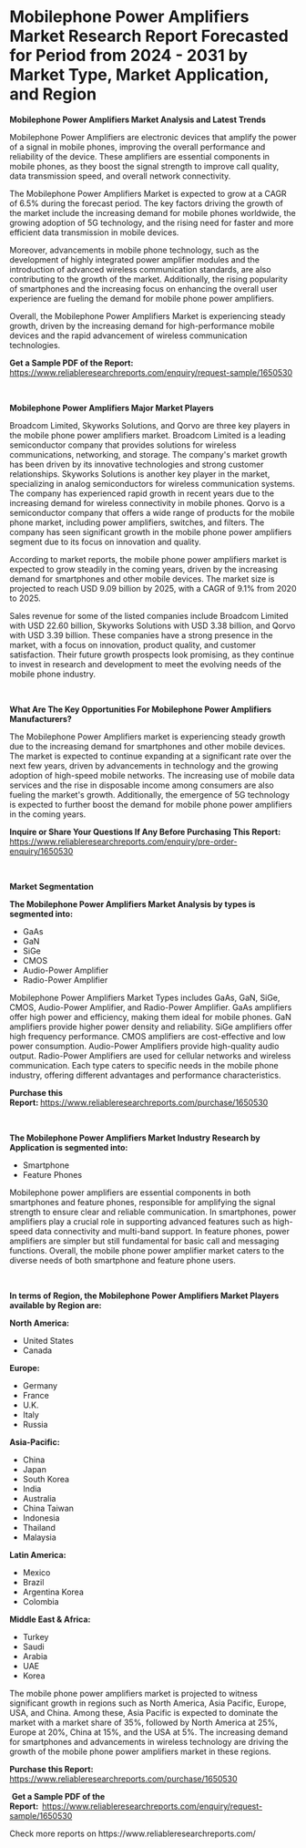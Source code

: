 <p><h1>Mobilephone Power Amplifiers Market Research Report Forecasted for Period from 2024 -  2031 by Market Type, Market Application, and Region</h1></p><p><strong>Mobilephone Power Amplifiers Market Analysis and Latest Trends</strong></p>
<p><p>Mobilephone Power Amplifiers are electronic devices that amplify the power of a signal in mobile phones, improving the overall performance and reliability of the device. These amplifiers are essential components in mobile phones, as they boost the signal strength to improve call quality, data transmission speed, and overall network connectivity.</p><p>The Mobilephone Power Amplifiers Market is expected to grow at a CAGR of 6.5% during the forecast period. The key factors driving the growth of the market include the increasing demand for mobile phones worldwide, the growing adoption of 5G technology, and the rising need for faster and more efficient data transmission in mobile devices.</p><p>Moreover, advancements in mobile phone technology, such as the development of highly integrated power amplifier modules and the introduction of advanced wireless communication standards, are also contributing to the growth of the market. Additionally, the rising popularity of smartphones and the increasing focus on enhancing the overall user experience are fueling the demand for mobile phone power amplifiers.</p><p>Overall, the Mobilephone Power Amplifiers Market is experiencing steady growth, driven by the increasing demand for high-performance mobile devices and the rapid advancement of wireless communication technologies.</p></p>
<p><strong>Get a Sample PDF of the Report:&nbsp;</strong> <a href="https://www.reliableresearchreports.com/enquiry/request-sample/1650530">https://www.reliableresearchreports.com/enquiry/request-sample/1650530</a></p>
<p>&nbsp;</p>
<p><strong>Mobilephone Power Amplifiers Major Market Players</strong></p>
<p><p>Broadcom Limited, Skyworks Solutions, and Qorvo are three key players in the mobile phone power amplifiers market. Broadcom Limited is a leading semiconductor company that provides solutions for wireless communications, networking, and storage. The company's market growth has been driven by its innovative technologies and strong customer relationships. Skyworks Solutions is another key player in the market, specializing in analog semiconductors for wireless communication systems. The company has experienced rapid growth in recent years due to the increasing demand for wireless connectivity in mobile phones. Qorvo is a semiconductor company that offers a wide range of products for the mobile phone market, including power amplifiers, switches, and filters. The company has seen significant growth in the mobile phone power amplifiers segment due to its focus on innovation and quality.</p><p>According to market reports, the mobile phone power amplifiers market is expected to grow steadily in the coming years, driven by the increasing demand for smartphones and other mobile devices. The market size is projected to reach USD 9.09 billion by 2025, with a CAGR of 9.1% from 2020 to 2025.</p><p>Sales revenue for some of the listed companies include Broadcom Limited with USD 22.60 billion, Skyworks Solutions with USD 3.38 billion, and Qorvo with USD 3.39 billion. These companies have a strong presence in the market, with a focus on innovation, product quality, and customer satisfaction. Their future growth prospects look promising, as they continue to invest in research and development to meet the evolving needs of the mobile phone industry.</p></p>
<p>&nbsp;</p>
<p><strong>What Are The Key Opportunities For Mobilephone Power Amplifiers Manufacturers?</strong></p>
<p><p>The Mobilephone Power Amplifiers market is experiencing steady growth due to the increasing demand for smartphones and other mobile devices. The market is expected to continue expanding at a significant rate over the next few years, driven by advancements in technology and the growing adoption of high-speed mobile networks. The increasing use of mobile data services and the rise in disposable income among consumers are also fueling the market's growth. Additionally, the emergence of 5G technology is expected to further boost the demand for mobile phone power amplifiers in the coming years.</p></p>
<p><strong>Inquire or Share Your Questions If Any Before Purchasing This Report:</strong> <a href="https://www.reliableresearchreports.com/enquiry/pre-order-enquiry/1650530">https://www.reliableresearchreports.com/enquiry/pre-order-enquiry/1650530</a></p>
<p>&nbsp;</p>
<p><strong>Market Segmentation</strong></p>
<p><strong>The Mobilephone Power Amplifiers Market Analysis by types is segmented into:</strong></p>
<p><ul><li>GaAs</li><li>GaN</li><li>SiGe</li><li>CMOS</li><li>Audio-Power Amplifier</li><li>Radio-Power Amplifier</li></ul></p>
<p><p>Mobilephone Power Amplifiers Market Types includes GaAs, GaN, SiGe, CMOS, Audio-Power Amplifier, and Radio-Power Amplifier. GaAs amplifiers offer high power and efficiency, making them ideal for mobile phones. GaN amplifiers provide higher power density and reliability. SiGe amplifiers offer high frequency performance. CMOS amplifiers are cost-effective and low power consumption. Audio-Power Amplifiers provide high-quality audio output. Radio-Power Amplifiers are used for cellular networks and wireless communication. Each type caters to specific needs in the mobile phone industry, offering different advantages and performance characteristics.</p></p>
<p><strong>Purchase this Report:&nbsp;</strong><a href="https://www.reliableresearchreports.com/purchase/1650530">https://www.reliableresearchreports.com/purchase/1650530</a></p>
<p>&nbsp;</p>
<p><strong>The Mobilephone Power Amplifiers Market Industry Research by Application is segmented into:</strong></p>
<p><ul><li>Smartphone</li><li>Feature Phones</li></ul></p>
<p><p>Mobilephone power amplifiers are essential components in both smartphones and feature phones, responsible for amplifying the signal strength to ensure clear and reliable communication. In smartphones, power amplifiers play a crucial role in supporting advanced features such as high-speed data connectivity and multi-band support. In feature phones, power amplifiers are simpler but still fundamental for basic call and messaging functions. Overall, the mobile phone power amplifier market caters to the diverse needs of both smartphone and feature phone users.</p></p>
<p>&nbsp;</p>
<p><strong>In terms of Region, the Mobilephone Power Amplifiers Market Players available by Region are:</strong></p>
<p>
    <p> <strong> North America: </strong>
        <ul>
            <li>United States</li>
            <li>Canada</li>
        </ul>
        </p> 
    <p> <strong> Europe: </strong>
        <ul>
            <li>Germany</li>
            <li>France</li>
            <li>U.K.</li>
            <li>Italy</li>
            <li>Russia</li>
        </ul>
        </p> 
    <p> <strong> Asia-Pacific: </strong>
        <ul>
            <li>China</li>
            <li>Japan</li>
            <li>South Korea</li>
            <li>India</li>
            <li>Australia</li>
            <li>China Taiwan</li>
            <li>Indonesia</li>
            <li>Thailand</li>
            <li>Malaysia</li>
        </ul>
        </p> 
    <p> <strong> Latin America: </strong>
        <ul>
            <li>Mexico</li>
            <li>Brazil</li>
            <li>Argentina Korea</li>
            <li>Colombia</li>
        </ul>
        </p> 
    <p> <strong> Middle East & Africa: </strong>
        <ul>
            <li>Turkey</li>
            <li>Saudi</li>
            <li>Arabia</li>
            <li>UAE</li>
            <li>Korea</li>
        </ul>
    </p>
    </p>
<p><p>The mobile phone power amplifiers market is projected to witness significant growth in regions such as North America, Asia Pacific, Europe, USA, and China. Among these, Asia Pacific is expected to dominate the market with a market share of 35%, followed by North America at 25%, Europe at 20%, China at 15%, and the USA at 5%. The increasing demand for smartphones and advancements in wireless technology are driving the growth of the mobile phone power amplifiers market in these regions.</p></p>
<p><strong>Purchase this Report: </strong><a href="https://www.reliableresearchreports.com/purchase/1650530">https://www.reliableresearchreports.com/purchase/1650530</a></p>
<p>&nbsp;<strong>Get a Sample PDF of the Report:&nbsp;&nbsp;</strong><a href="https://www.reliableresearchreports.com/enquiry/request-sample/1650530">https://www.reliableresearchreports.com/enquiry/request-sample/1650530</a></p>
<p><strong></strong></p>
<p>Check more reports on https://www.reliableresearchreports.com/</p>